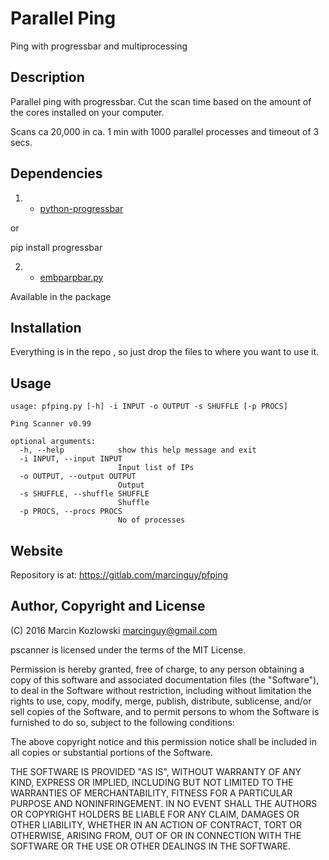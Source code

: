 # Parallel Ping

Ping with progressbar and multiprocessing

## Description

Parallel ping with progressbar. Cut the scan time based on the amount of the cores installed on your computer.

Scans ca 20,000 in ca. 1 min with 1000 parallel processes and timeout of 3 secs.


## Dependencies


1) * [python-progressbar](http://code.google.com/p/python-progressbar/)

or

pip install progressbar

2) * [embparpbar.py](https://github.com/esc/embparpbar/)

Available in the package



## Installation

Everything is in the repo , so just drop the files to where you want to use it.

## Usage

```
usage: pfping.py [-h] -i INPUT -o OUTPUT -s SHUFFLE [-p PROCS]

Ping Scanner v0.99

optional arguments:
  -h, --help            show this help message and exit
  -i INPUT, --input INPUT
                        Input list of IPs
  -o OUTPUT, --output OUTPUT
                        Output
  -s SHUFFLE, --shuffle SHUFFLE
                        Shuffle
  -p PROCS, --procs PROCS
                        No of processes

```

## Website

Repository is at: https://gitlab.com/marcinguy/pfping

## Author, Copyright and License

(C) 2016 Marcin Kozlowski <marcinguy@gmail.com>

pscanner is licensed under the terms of the MIT License.

Permission is hereby granted, free of charge, to any person obtaining a copy of
this software and associated documentation files (the "Software"), to deal in
the Software without restriction, including without limitation the rights to
use, copy, modify, merge, publish, distribute, sublicense, and/or sell copies
of the Software, and to permit persons to whom the Software is furnished to do
so, subject to the following conditions:

The above copyright notice and this permission notice shall be included in all
copies or substantial portions of the Software.

THE SOFTWARE IS PROVIDED "AS IS", WITHOUT WARRANTY OF ANY KIND, EXPRESS OR
IMPLIED, INCLUDING BUT NOT LIMITED TO THE WARRANTIES OF MERCHANTABILITY,
FITNESS FOR A PARTICULAR PURPOSE AND NONINFRINGEMENT. IN NO EVENT SHALL THE
AUTHORS OR COPYRIGHT HOLDERS BE LIABLE FOR ANY CLAIM, DAMAGES OR OTHER
LIABILITY, WHETHER IN AN ACTION OF CONTRACT, TORT OR OTHERWISE, ARISING FROM,
OUT OF OR IN CONNECTION WITH THE SOFTWARE OR THE USE OR OTHER DEALINGS IN THE
SOFTWARE.

